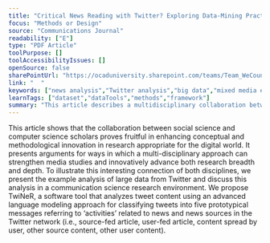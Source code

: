 ```yaml
---
title: "Critical News Reading with Twitter? Exploring Data-Mining Practices and Their Impact on Societal Discourse"
focus: "Methods or Design"
source: "Communications Journal"
readability: ["E"]
type: "PDF Article"
toolPurpose: []
toolAccessibilityIssues: []
openSource: false
sharePointUrl: "https://ocaduniversity.sharepoint.com/teams/Team_WeCount/Shared%20Documents/Resources%20and%20Tools/Literature%20(curated)/Critical%20news%20reading%20with%20Twitter%20%20Exploring%20data-mining%20practices%20and%20their%20impact%20on%20societal%20discourse.pdf"
link: "  "
keywords: ["news analysis","Twitter analysis","big data","mixed media environment","multi-disciplinary approach"]
learnTags: ["dataset","dataTools","methods","framework"]
summary: "This article describes a multidisciplinary collaboration between social science and computer science to develop new tools to collect and analyze data from Twitter. "
---
```

This article shows that the collaboration between social science and computer science scholars proves fruitful in enhancing conceptual and methodological innovation in research appropriate for the digital world. It presents arguments for ways in which a multi-disciplinary approach can strengthen media studies and innovatively advance both research breadth and depth. To illustrate this interesting connection of both disciplines, we present the example analysis of large data from Twitter and discuss this analysis in a communication science research environment. We propose TwiNeR, a software tool that analyzes tweet content using an advanced language modeling approach for classifying tweets into five prototypical messages referring to ‘activities’ related to news and news sources in the Twitter network (i.e., source-fed article, user-fed article, content spread by user, other source content, other user content).
